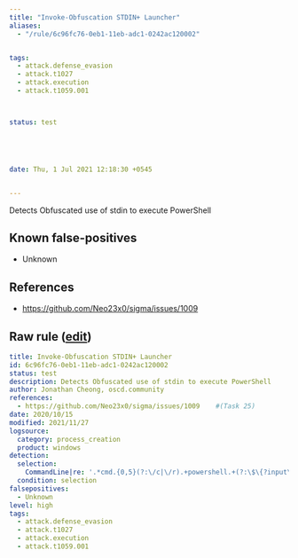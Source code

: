 ```yaml
---
title: "Invoke-Obfuscation STDIN+ Launcher"
aliases:
  - "/rule/6c96fc76-0eb1-11eb-adc1-0242ac120002"


tags:
  - attack.defense_evasion
  - attack.t1027
  - attack.execution
  - attack.t1059.001



status: test





date: Thu, 1 Jul 2021 12:18:30 +0545


---
```


Detects Obfuscated use of stdin to execute PowerShell

<!--more-->


## Known false-positives

* Unknown



## References

* https://github.com/Neo23x0/sigma/issues/1009


## Raw rule ([edit](https://github.com/SigmaHQ/sigma/edit/master/rules/windows/process_creation/proc_creation_win_invoke_obfuscation_stdin.yml))
```yaml
title: Invoke-Obfuscation STDIN+ Launcher
id: 6c96fc76-0eb1-11eb-adc1-0242ac120002
status: test
description: Detects Obfuscated use of stdin to execute PowerShell
author: Jonathan Cheong, oscd.community
references:
  - https://github.com/Neo23x0/sigma/issues/1009    #(Task 25)
date: 2020/10/15
modified: 2021/11/27
logsource:
  category: process_creation
  product: windows
detection:
  selection:
    CommandLine|re: '.*cmd.{0,5}(?:\/c|\/r).+powershell.+(?:\$\{?input\}?|noexit).+\"'
  condition: selection
falsepositives:
  - Unknown
level: high
tags:
  - attack.defense_evasion
  - attack.t1027
  - attack.execution
  - attack.t1059.001

```
